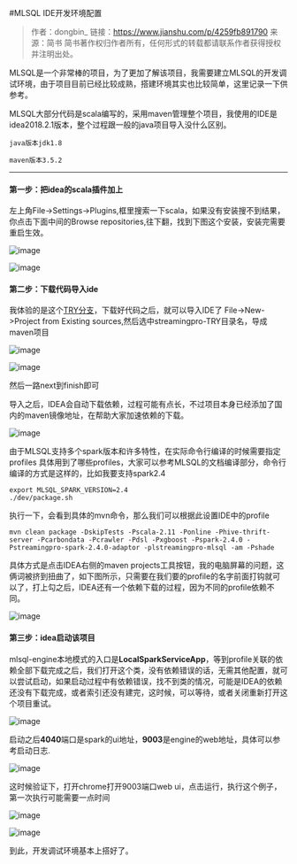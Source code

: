 #MLSQL IDE开发环境配置

>作者：dongbin_
 链接：https://www.jianshu.com/p/4259fb891790
 来源：简书
 简书著作权归作者所有，任何形式的转载都请联系作者获得授权并注明出处。

MLSQL是一个非常棒的项目，为了更加了解该项目，我需要建立MLSQL的开发调试环境，由于项目目前已经比较成熟，搭建环境其实也比较简单，这里记录一下供参考。

MLSQL大部分代码是scala编写的，采用maven管理整个项目，我使用的IDE是idea2018.2.1版本，整个过程跟一般的java项目导入没什么区别。

```
java版本jdk1.8

maven版本3.5.2

```

* * *

#### 第一步：把idea的scala插件加上

左上角File->Settings->Plugins,框里搜索一下scala，如果没有安装搜不到结果，你点击下面中间的Browse repositories,往下翻，找到下图这个安装，安装完需要重启生效。

![image](//upload-images.jianshu.io/upload_images/3846696-1641b6da4db60791.png?imageMogr2/auto-orient/strip%7CimageView2/2/w/969)

![image](//upload-images.jianshu.io/upload_images/3846696-de77eec019c2db26.png?imageMogr2/auto-orient/strip%7CimageView2/2/w/1000)

#### 第二步：下载代码导入ide

我体验的是这个[TRY分支](https://github.com/allwefantasy/streamingpro/tree/TRY)，下载好代码之后，就可以导入IDE了
File->New->Project from Existing sources,然后选中streamingpro-TRY目录名，导成maven项目

![image](//upload-images.jianshu.io/upload_images/3846696-ab6558be88ae9b5d.png?imageMogr2/auto-orient/strip%7CimageView2/2/w/970)

![image](//upload-images.jianshu.io/upload_images/3846696-b70e34972bb9cf0e.png?imageMogr2/auto-orient/strip%7CimageView2/2/w/977)

然后一路next到finish即可

导入之后，IDEA会自动下载依赖，过程可能有点长，不过项目本身已经添加了国内的maven镜像地址，在帮助大家加速依赖的下载。

![image](//upload-images.jianshu.io/upload_images/3846696-6ac48ad807c62d47.png?imageMogr2/auto-orient/strip%7CimageView2/2/w/1000)

由于MLSQL支持多个spark版本和许多特性，在实际命令行编译的时候需要指定profiles
具体用到了哪些profiles，大家可以参考MLSQL的文档编译部分，命令行编译的方式是这样的，比如我要支持spark2.4

```
export MLSQL_SPARK_VERSION=2.4
./dev/package.sh

```

执行一下，会看到具体的mvn命令，那么我们可以根据此设置IDE中的profile

```
mvn clean package -DskipTests -Pscala-2.11 -Ponline -Phive-thrift-server -Pcarbondata -Pcrawler -Pdsl -Pxgboost -Pspark-2.4.0 -Pstreamingpro-spark-2.4.0-adaptor -plstreamingpro-mlsql -am -Pshade

```

具体方式是点击IDEA右侧的maven projects工具按钮，我的电脑屏幕的问题，这俩词被挤到扭曲了，如下图所示，只需要在我们要的profile的名字前面打钩就可以了，打上勾之后，IDEA还有一个依赖下载的过程，因为不同的profile依赖不同。

![image](//upload-images.jianshu.io/upload_images/3846696-d4fcbcac5dfc5947.png?imageMogr2/auto-orient/strip%7CimageView2/2/w/1000)

#### 第三步：idea启动该项目

mlsql-engine本地模式的入口是**LocalSparkServiceApp**，等到profile关联的依赖全部下载完成之后，我们打开这个类，没有依赖错误的话，无需其他配置，就可以尝试启动，如果启动过程中有依赖错误，找不到类的情况，可能是IDEA的依赖还没有下载完成，或者索引还没有建完，这时候，可以等待，或者关闭重新打开这个项目重试。

![image](//upload-images.jianshu.io/upload_images/3846696-b21997f74e2011f3.png?imageMogr2/auto-orient/strip%7CimageView2/2/w/1000)

启动之后**4040**端口是spark的ui地址，**9003**是engine的web地址，具体可以参考启动日志.

![image](//upload-images.jianshu.io/upload_images/3846696-b296d273fe336fd8.png?imageMogr2/auto-orient/strip%7CimageView2/2/w/1000)

这时候验证下，打开chrome打开9003端口web ui，点击运行，执行这个例子，第一次执行可能需要一点时间

![image](//upload-images.jianshu.io/upload_images/3846696-da9ec7991e8a8c98.png?imageMogr2/auto-orient/strip%7CimageView2/2/w/1000)

![image](//upload-images.jianshu.io/upload_images/3846696-aa9bf885f43bc385.png?imageMogr2/auto-orient/strip%7CimageView2/2/w/1000)

到此，开发调试环境基本上搭好了。


